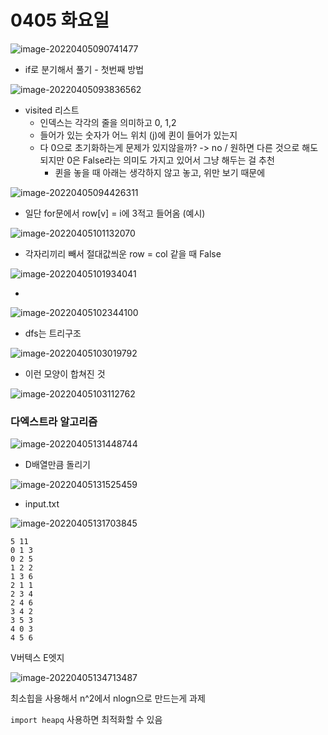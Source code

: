 # 0405 화요일

![image-20220405090741477](C:%5CUsers%5Cstar3%5CAppData%5CRoaming%5CTypora%5Ctypora-user-images%5Cimage-20220405090741477.png)

* if로 분기해서 풀기 - 첫번째 방법

![image-20220405093836562](0405%20%ED%99%94%EC%9A%94%EC%9D%BC.assets/image-20220405093836562.png)

* visited 리스트
  * 인덱스는 각각의 줄을 의미하고 0, 1,2
  * 들어가 있는 숫자가 어느 위치 (j)에 퀸이 들어가 있는지
  * 다 0으로 초기화하는게 문제가 있지않을까? -> no / 원하면 다른 것으로 해도 되지만 0은 False라는 의미도 가지고 있어서 그냥 해두는 걸 추천
    * 퀸을 놓을 때 아래는 생각하지 않고 놓고, 위만 보기 때문에

![image-20220405094426311](0405%20%ED%99%94%EC%9A%94%EC%9D%BC.assets/image-20220405094426311.png)



* 일단 for문에서 row[v] = i에 3적고 들어옴 (예시)

![image-20220405101132070](0405%20%ED%99%94%EC%9A%94%EC%9D%BC.assets/image-20220405101132070.png)

* 각자리끼리 빼서 절대값씌운 row = col 같을 때 False  

![image-20220405101934041](0405%20%ED%99%94%EC%9A%94%EC%9D%BC.assets/image-20220405101934041.png)

* 

![image-20220405102344100](0405%20%ED%99%94%EC%9A%94%EC%9D%BC.assets/image-20220405102344100.png)

* dfs는 트리구조

![image-20220405103019792](0405%20%ED%99%94%EC%9A%94%EC%9D%BC.assets/image-20220405103019792.png)

* 이런 모양이 합쳐진 것

![image-20220405103112762](0405%20%ED%99%94%EC%9A%94%EC%9D%BC.assets/image-20220405103112762.png)





### 다엑스트라 알고리즘

![image-20220405131448744](0405%20%ED%99%94%EC%9A%94%EC%9D%BC.assets/image-20220405131448744.png)

* D배열만큼 돌리기

![image-20220405131525459](0405%20%ED%99%94%EC%9A%94%EC%9D%BC.assets/image-20220405131525459.png)





* input.txt

![image-20220405131703845](0405%20%ED%99%94%EC%9A%94%EC%9D%BC.assets/image-20220405131703845.png)

```
5 11
0 1 3
0 2 5
1 2 2
1 3 6
2 1 1
2 3 4
2 4 6
3 4 2
3 5 3
4 0 3
4 5 6
```

V버텍스 E엣지



![image-20220405134713487](0405%20%ED%99%94%EC%9A%94%EC%9D%BC.assets/image-20220405134713487.png)



최소힙을 사용해서 n^2에서 nlogn으로 만드는게 과제

`import heapq` 사용하면 최적화할 수 있음

